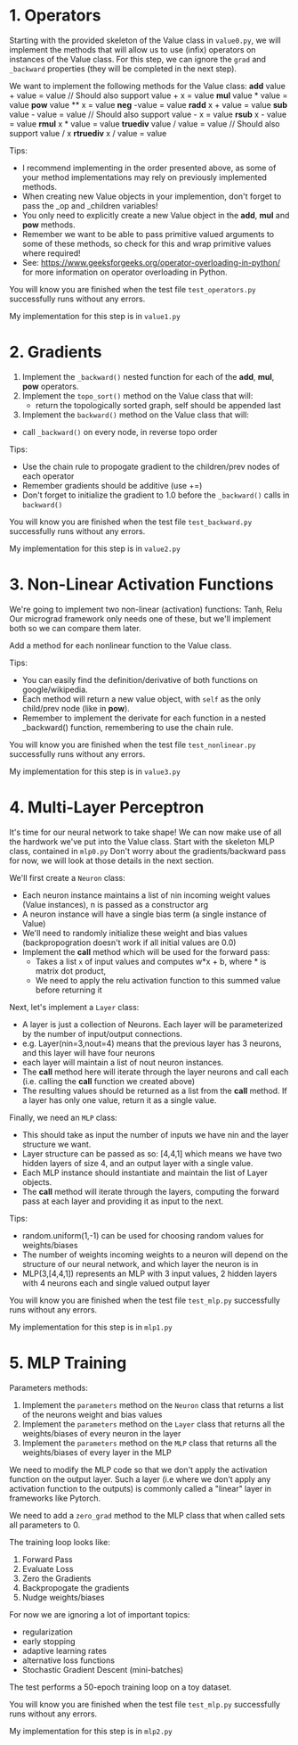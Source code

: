 # 1. Operators

Starting with the provided skeleton of the Value class in `value0.py`, we will implement the methods that will allow us to use (infix) operators on instances of the Value class. For this step, we can ignore the `grad` and `_backward` properties (they will be completed in the next step). 

We want to implement the following methods for the Value class:
__add__ value + value = value // Should also support value + x = value
__mul__ value * value = value
__pow__ value ** x = value
__neg__ -value = value
__radd__ x + value = value
__sub__ value - value = value // Should also support value - x = value
__rsub__ x - value = value
__rmul__ x * value = value
__truediv__ value / value = value // Should also support value / x 
__rtruediv__ x / value = value

Tips: 
 - I recommend implementing in the order presented above, as some of your method implementations may rely on previously implemented methods.
 - When creating new Value objects in your implemention, don't forget to pass the _op and _children variables!
 - You only need to explicitly create a new Value object in the __add__, __mul__ and __pow__ methods.
 - Remember we want to be able to pass primitive valued arguments to some of these methods, so check for this and wrap primitive values where required!
 - See: https://www.geeksforgeeks.org/operator-overloading-in-python/ for more information on operator overloading in Python.

You will know you are finished when the test file `test_operators.py` successfully runs without any errors.

My implementation for this step is in `value1.py`

# 2. Gradients

 1. Implement the `_backward()` nested function for each of the __add__, __mul__, __pow__ operators.
 2. Implement the `topo_sort()` method on the Value class that will:
    - return the topologically sorted graph, self should be appended last
 3. Implement the `backward()` method on the Value class that will: 
   - call `_backward()` on every node, in reverse topo order


 Tips:
  - Use the chain rule to propogate gradient to the children/prev nodes of each operator
  - Remember gradients should be additive (use +=)
  - Don't forget to initialize the gradient to 1.0 before the `_backward()` calls in `backward()`

You will know you are finished when the test file `test_backward.py` successfully runs without any errors.

My implementation for this step is in `value2.py`

# 3. Non-Linear Activation Functions
 We're going to implement two non-linear (activation) functions: Tanh, Relu
 Our micrograd framework only needs one of these, but we'll implement both so we can compare them later.

 Add a method for each nonlinear function to the Value class.

 Tips:
  - You can easily find the definition/derivative of both functions on google/wikipedia.
  - Each method will return a new value object, with `self` as the only child/prev node (like in __pow__).
  - Remember to implement the derivate for each function in a nested _backward() function, remembering to use the chain rule.

You will know you are finished when the test file `test_nonlinear.py` successfully runs without any errors.

My implementation for this step is in `value3.py`

# 4. Multi-Layer Perceptron
 It's time for our neural network to take shape! We can now make use of all the hardwork we've put into the Value class. Start with the skeleton MLP class, contained in `mlp0.py`
 Don't worry about the gradients/backward pass for now, we will look at those details in the next section.

 We'll first create a `Neuron` class:
  - Each neuron instance maintains a list of nin incoming weight values (Value instances), n is passed as a constructor arg
  - A neuron instance will have a single bias term (a single instance of Value)
  - We'll need to randomly initialize these weight and bias values (backpropogration doesn't work if all initial values are 0.0)
  - Implement the __call__ method which will be used for the forward pass:
    - Takes a list `x` of input values and computes w*x + b, where * is matrix dot product, 
    - We need to apply the relu activation function to this summed value before returning it

 Next, let's implement a `Layer` class:
  - A layer is just a collection of Neurons. Each layer will be parameterized by the number of input/output connections.
  - e.g. Layer(nin=3,nout=4) means that the previous layer has 3 neurons, and this layer will have four neurons
  - each layer will maintain a list of nout neuron instances.
  - The __call__ method here will iterate through the layer neurons and call each (i.e. calling the __call__ function we created above)
  - The resulting values should be returned as a list from the __call__ method. If a layer has only one value, return it as a single value.

 Finally, we need an `MLP` class:
  - This should take as input the number of inputs we have nin and the layer structure we want. 
  - Layer structure can be passed as so: [4,4,1] which means we have two hidden layers of size 4, and an output layer with a single value.
  - Each MLP instance should instantiate and maintain the list of Layer objects.
  - The __call__ method will iterate through the layers, computing the forward pass at each layer and providing it as input to the next.


Tips: 
  - random.uniform(1,-1) can be used for choosing random values for weights/biases
  - The number of weights incoming weights to a neuron will depend on the structure of our neural network, and which layer the neuron is in
  - MLP(3,[4,4,1]) represents an MLP with 3 input values, 2 hidden layers with 4 neurons each and single valued output layer

You will know you are finished when the test file `test_mlp.py` successfully runs without any errors.

My implementation for this step is in `mlp1.py`

# 5. MLP Training

 Parameters methods:
 1. Implement the `parameters` method on the `Neuron` class that returns a list of the neurons weight and bias values
 2. Implement the `parameters` method on the `Layer` class that returns all the weights/biases of every neuron in the layer
 3. Implement the `parameters` method on the `MLP` class that returns all the weights/biases of every layer in the MLP

 We need to modify the MLP code so that we don't apply the activation function on the output layer. Such a layer (i.e where we don't apply any activation function to the outputs) is commonly called a "linear" layer in frameworks like Pytorch. 

 We need to add a `zero_grad` method to the MLP class that when called sets all parameters to 0.

 The training loop looks like:
   1. Forward Pass 
   2. Evaluate Loss
   3. Zero the Gradients
   4. Backpropogate the gradients
   5. Nudge weights/biases
  
 For now we are ignoring a lot of important topics:
  - regularization
  - early stopping
  - adaptive learning rates
  - alternative loss functions
  - Stochastic Gradient Descent (mini-batches)

 The test performs a 50-epoch training loop on a toy dataset.

 You will know you are finished when the test file `test_mlp.py` successfully runs without any errors.

 My implementation for this step is in `mlp2.py`

